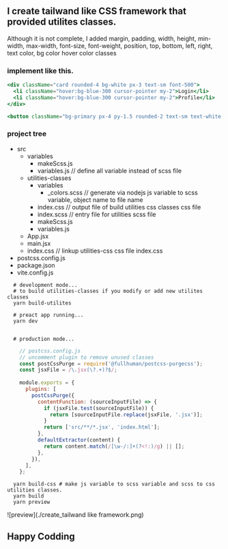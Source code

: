 

## I create tailwand like CSS framework that provided utilites classes.

Although it is not complete,
I added margin, padding, width, height, min-width, max-width, font-size, font-weight, position, top, bottom, left, right, text color, bg color hover color
classes

### implement like this.
```jsx
<div className="card rounded-4 bg-white px-3 text-sm font-500">
  <li className="hover:bg-blue-300 cursor-pointer my-2">Login</li>
  <li className="hover:bg-blue-300 cursor-pointer my-2">Profile</li>
</div>

<button className="bg-primary px-4 py-1.5 rounded-2 text-sm text-white cursor-pointer hover:bg-blue-300">Login</button>
```

### project tree
<ul>
    <li>src
      <ul>
        <li>
          variables
          <ul>
            <li>makeScss.js</li>
            <li>variables.js  // define all variable instead of scss file</li>
          </ul>
        </li>
        <li>
          utilities-classes
          <ul>
            <li>
            variables 
            <ul>
              <li>_colors.scss // generate via nodejs js variable to scss variable, object name to file name </li>             
            </ul>
            </li>   
            <li>index.css   // output file of build utilities css classes css file </li>
            <li>index.scss   // entry file for utilities scss file </li>
          </ul>
          <ul>
            <li>makeScss.js</li>
            <li>variables.js</li>
          </ul>
        </li>
        <li>App.jsx</li>
        <li>main.jsx</li>
        <li>index.css   // linkup utilities-css css file index.css </li>
      </ul>
    </li>
    <li>postcss.config.js</li>
    <li>package.json</li>
    <li>vite.config.js</li>
  </ul>



```shell
  # development mode...
  # to build utilities-classes if you modify or add new utilites classes
  yarn build-utilites 
  
  # preact app running...  
  yarn dev
  
  
  # production mode...
```
```javascript
    // postcss.config.js
    // uncomment plugin to remove unused classes
    const postCssPurge = require('@fullhuman/postcss-purgecss');
    const jsxFile = /\.jsx(\?.+)?$/;
    
    module.exports = {
      plugins: [
        postCssPurge({
          contentFunction: (sourceInputFile) => {
            if (jsxFile.test(sourceInputFile)) {
              return [sourceInputFile.replace(jsxFile, '.jsx')];
            }
            return ['src/**/*.jsx', 'index.html'];
          },
          defaultExtractor(content) {
            return content.match(/[\w-/:]+(?<!:)/g) || [];
          },
        }),
      ],
    };
```
```shell
  yarn build-css # make js variable to scss variable and scss to css utilities classes. 
  yarn build
  yarn preview
```

![preview](./create_tailwand like framework.png)


## Happy Codding

